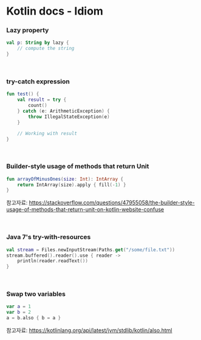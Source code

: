 # Kotlin docs - Idiom

### Lazy property﻿

```kotlin
val p: String by lazy {
    // compute the string
}
```

<br>

### try-catch expression﻿

```kotlin
fun test() {
    val result = try {
        count()
    } catch (e: ArithmeticException) {
        throw IllegalStateException(e)
    }

    // Working with result
}
```

<br>

### Builder-style usage of methods that return Unit﻿

```kotlin
fun arrayOfMinusOnes(size: Int): IntArray {
    return IntArray(size).apply { fill(-1) }
}
```

참고자료: https://stackoverflow.com/questions/47955058/the-builder-style-usage-of-methods-that-return-unit-on-kotlin-website-confuse

<br>

### Java 7's try-with-resources﻿

```kotlin
val stream = Files.newInputStream(Paths.get("/some/file.txt"))
stream.buffered().reader().use { reader ->
    println(reader.readText())
}
```

<br>

### Swap two variables﻿

```kotlin
var a = 1
var b = 2
a = b.also { b = a }
```

참고자료: https://kotlinlang.org/api/latest/jvm/stdlib/kotlin/also.html
